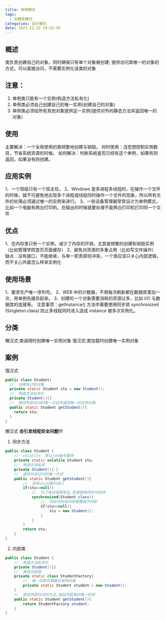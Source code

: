 ```yaml
---
title: 单例模式
tags:
  - 创建型模式
categories: 设计模式
date: 2021-12-22 14:53:58
---
```


## 概述
类负责创建自己的对象，同时确保只有单个对象被创建;
提供访问其唯一的对象的方式，可以直接访问，不需要实例化该类的对象

## 注意：
1. 单例类只能有一个实例(构造方法私有化)
2. 单例类必须自己创建自己的唯一实例(创建自己的对象)
3. 单例类必须给所有其他对象提供这一实例(提供对外的静态方法并返回唯一的对象)

## 使用
主要解决：一个全局使用的类频繁地创建与销毁。
何时使用：当您想控制实例数目，节省系统资源的时候。
如何解决：判断系统是否已经有这个单例，如果有则返回，如果没有则创建。

## 应用实例
1、一个班级只有一个班主任。
2、Windows 是多进程多线程的，在操作一个文件的时候，就不可避免地出现多个进程或线程同时操作一个文件的现象，所以所有文件的处理必须通过唯一的实例来进行。
3、一些设备管理器常常设计为单例模式，比如一个电脑有两台打印机，在输出的时候就要处理不能两台打印机打印同一个文件

## 优点
1、在内存里只有一个实例，减少了内存的开销，尤其是频繁的创建和销毁实例（比如管理学院首页页面缓存）
2、避免对资源的多重占用（比如写文件操作）
缺点：没有接口，不能继承，与单一职责原则冲突，一个类应该只关心内部逻辑，而不关心外面怎么样来实例化

## 使用场景
1、要求生产唯一序列号。
2、WEB 中的计数器，不用每次刷新都在数据库里加一次，用单例先缓存起来。
3、创建的一个对象需要消耗的资源过多，比如 I/O 与数据库的连接等。
注意事项：getInstance() 方法中需要使用同步锁 synchronized (Singleton.class) 防止多线程同时进入造成 instance 被多次实例化。

## 分类
  懒汉式:类调用时创建唯一实例对象
  饿汉式:类加载时创建唯一实例对象

## 案例

饿汉式
``` Java
public class Student{
  //  创建自己的对象
  private static Student stu = new Student();
  //  构造方法私有化
  private Student(){}
  //  提供外部访问的唯一方式并返回唯一的实例对象
  public static Student getStudent(){
    return stu;
  }
}
```

懒汉式
**会引发线程安全问题!!!**
1. 同步方法
``` Java
public class Student {
    //  volatile  禁止jvm指令重排
    private static volatile Student stu;
    //  构造方法私有
    private Student(){ }
    //  提供外部访问的唯一方式
    public static Student getStudent(){
        //  没有stu对象时进入
        if(stu==null){
            //  为了保证线程安全,这里使用同步代码块
            synchronized(Student.class){
                //  同步代码块内部需要再次判断
                if(stu==null){
                    stu = new Student();
                }
            }
        }
        return stu;
    }
}
```
2. 内部类
``` Java
public class Student {
    //  构造方法私有化
    private Student(){}
    //  静态内部类
    private static class StudentFactory{
        //  唯一实例为需要的单例对象
        private static Student student = new Student();
    }
    //  提供外部访问的方式,返回内部类的唯一实例
    public static Student getStudent(){
        return StudentFactory.student;
    }
}
```